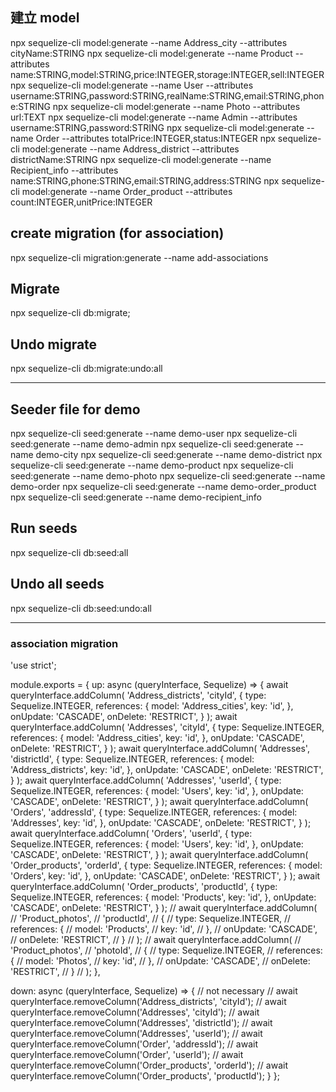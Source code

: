 ## 建立 model
npx sequelize-cli model:generate --name Address_city --attributes cityName:STRING
npx sequelize-cli model:generate --name Product --attributes name:STRING,model:STRING,price:INTEGER,storage:INTEGER,sell:INTEGER
npx sequelize-cli model:generate --name User --attributes username:STRING,password:STRING,realName:STRING,email:STRING,phone:STRING
npx sequelize-cli model:generate --name Photo --attributes url:TEXT
npx sequelize-cli model:generate --name Admin --attributes username:STRING,password:STRING
npx sequelize-cli model:generate --name Order --attributes totalPrice:INTEGER,status:INTEGER
npx sequelize-cli model:generate --name Address_district --attributes districtName:STRING
npx sequelize-cli model:generate --name Recipient_info --attributes name:STRING,phone:STRING,email:STRING,address:STRING
npx sequelize-cli model:generate --name Order_product --attributes count:INTEGER,unitPrice:INTEGER


## create migration (for association)
npx sequelize-cli migration:generate --name add-associations

## Migrate
npx sequelize-cli db:migrate;

## Undo migrate
npx sequelize-cli db:migrate:undo:all

---

## Seeder file for demo
npx sequelize-cli seed:generate --name demo-user
npx sequelize-cli seed:generate --name demo-admin
npx sequelize-cli seed:generate --name demo-city
npx sequelize-cli seed:generate --name demo-district
npx sequelize-cli seed:generate --name demo-product
npx sequelize-cli seed:generate --name demo-photo
npx sequelize-cli seed:generate --name demo-order
npx sequelize-cli seed:generate --name demo-order_product
npx sequelize-cli seed:generate --name demo-recipient_info


## Run seeds
npx sequelize-cli db:seed:all

## Undo all seeds
npx sequelize-cli db:seed:undo:all

--- 
### association migration
'use strict';

module.exports = {
  up: async (queryInterface, Sequelize) => {
    await queryInterface.addColumn(
      'Address_districts',
      'cityId',
      {
        type: Sequelize.INTEGER,
        references: {
          model: 'Address_cities',
          key: 'id',
        },
        onUpdate: 'CASCADE',
        onDelete: 'RESTRICT',
      }
    );
    await queryInterface.addColumn(
      'Addresses',
      'cityId',
      {
        type: Sequelize.INTEGER,
        references: {
          model: 'Address_cities',
          key: 'id',
        },
        onUpdate: 'CASCADE',
        onDelete: 'RESTRICT',
      }
    );
    await queryInterface.addColumn(
      'Addresses',
      'districtId',
      {
        type: Sequelize.INTEGER,
        references: {
          model: 'Address_districts',
          key: 'id',
        },
        onUpdate: 'CASCADE',
        onDelete: 'RESTRICT',
      }
    );
    await queryInterface.addColumn(
      'Addresses',
      'userId',
      {
        type: Sequelize.INTEGER,
        references: {
          model: 'Users',
          key: 'id',
        },
        onUpdate: 'CASCADE',
        onDelete: 'RESTRICT',
      }
    );
    await queryInterface.addColumn(
      'Orders',
      'addressId',
      {
        type: Sequelize.INTEGER,
        references: {
          model: 'Addresses',
          key: 'id',
        },
        onUpdate: 'CASCADE',
        onDelete: 'RESTRICT',
      }
    );
    await queryInterface.addColumn(
      'Orders',
      'userId',
      {
        type: Sequelize.INTEGER,
        references: {
          model: 'Users',
          key: 'id',
        },
        onUpdate: 'CASCADE',
        onDelete: 'RESTRICT',
      }
    );
    await queryInterface.addColumn(
      'Order_products',
      'orderId',
      {
        type: Sequelize.INTEGER,
        references: {
          model: 'Orders',
          key: 'id',
        },
        onUpdate: 'CASCADE',
        onDelete: 'RESTRICT',
      }
    );
    await queryInterface.addColumn(
      'Order_products',
      'productId',
      {
        type: Sequelize.INTEGER,
        references: {
          model: 'Products',
          key: 'id',
        },
        onUpdate: 'CASCADE',
        onDelete: 'RESTRICT',
      }
    );
    // await queryInterface.addColumn(
    //   'Product_photos',
    //   'productId',
    //   {
    //     type: Sequelize.INTEGER,
    //     references: {
    //       model: 'Products',
    //       key: 'id',
    //     },
    //     onUpdate: 'CASCADE',
    //     onDelete: 'RESTRICT',
    //   }
    // );
    // await queryInterface.addColumn(
    //   'Product_photos',
    //   'photoId',
    //   {
    //     type: Sequelize.INTEGER,
    //     references: {
    //       model: 'Photos',
    //       key: 'id',
    //     },
    //     onUpdate: 'CASCADE',
    //     onDelete: 'RESTRICT',
    //   }
    // );
  },

  down: async (queryInterface, Sequelize) => {
    // not necessary
    // await queryInterface.removeColumn('Address_districts', 'cityId');
    // await queryInterface.removeColumn('Addresses', 'cityId');
    // await queryInterface.removeColumn('Addresses', 'districtId');
    // await queryInterface.removeColumn('Addresses', 'userId');
    // await queryInterface.removeColumn('Order', 'addressId');
    // await queryInterface.removeColumn('Order', 'userId');
    // await queryInterface.removeColumn('Order_products', 'orderId');
    // await queryInterface.removeColumn('Order_products', 'productId');
  }
};

